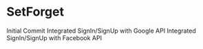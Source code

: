 # SetForget
Initial Commit
Integrated SignIn/SignUp with Google API
Integrated SignIn/SignUp with Facebook API
